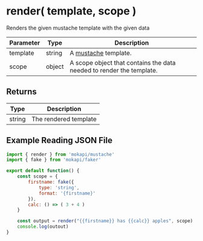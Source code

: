 # render( template, scope )

Renders the given mustache template with the given data

| Parameter | Type   | Description                                                          |
|-----------|--------|----------------------------------------------------------------------|
| template  | string | A [mustache](http://mustache.github.io) template.                    |
| scope     | object | A scope object that contains the data needed to render the template. |

## Returns

| Type    | Description            |
|---------|------------------------|
| string  | The rendered template  |

## Example Reading JSON File

```javascript
import { render } from 'mokapi/mustache'
import { fake } from 'mokapi/faker'

export default function() {
    const scope = {
        firstname: fake({
            type: 'string',
            format: '{firstname}'
        }),
        calc: () => ( 3 + 4 )
    }

    const output = render("{{firstname}} has {{calc}} apples", scope)
    console.log(outout)
}
```